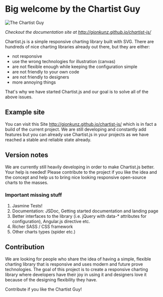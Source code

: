# Big welcome by the Chartist Guy

![The Chartist Guy](https://raw.github.com/gionkunz/chartist-js/develop/source/images/chartist-guy.gif "The Chartist Guy")

*Checkout the documentation site at http://gionkunz.github.io/chartist-js/*

Chartist.js is a simple responsive charting library built with SVG. There are hundreds of nice charting libraries already
out there, but they are either:

* not responsive
* use the wrong technologies for illustration (canvas)
* are not flexible enough while keeping the configuration simple
* are not friendly to your own code
* are not friendly to designers
* more annoying things

That's why we have started Chartist.js and our goal is to solve all of the above issues.

## Example site

You can visit this Site http://gionkunz.github.io/chartist-js/ which is in fact a build of the current project.
We are still developing and constantly add features but you can already use Chartist.js in your projects as we have 
reached a stable and reliable state already.

## Version notes

We are currently still heavily developing in order to make Chartist.js better. Your help is needed! Please contribute
to the project if you like the idea and the concept and help us to bring nice looking responsive open-source charts
to the masses.

### Important missing stuff

1. Jasmine Tests!
2. Documentation: JSDoc, Getting started documentation and landing page
3. Better interfaces to the library (i.e. jQuery with data-* attributes for configuration), Angular.js directive etc.
4. Richer SASS / CSS framework
5. Other charts types (spider etc.)

## Contribution

We are looking for people who share the idea of having a simple, flexible charting library that is responsive and uses
modern and future prove technologies. The goal of this project is to create a responsive charting library where developers
have their joy in using it and designers love it because of the designing flexibility they have.

Contribute if you like the Chartist Guy!